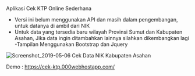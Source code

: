 Aplikasi Cek KTP Online Sederhana

- Versi ini belum menggunakan API dan masih dalam pengembangan, untuk datanya di ambil dari NIK
- Untuk data yang tersedia baru wilayah Provinsi Sumut dan Kabupaten Asahan, Jika data ingin ditambahkan lainnya silahkan dikembangkan lagi
-Tampilan Menggunakan Bootstrap dan Jquery

![Screenshot_2019-05-06  Cek Data NIK Kabupaten Asahan ](https://user-images.githubusercontent.com/38715500/57208861-24ba2280-7000-11e9-92fe-9873c4d520d7.png)

Demo : https://cek-ktp.000webhostapp.com/

